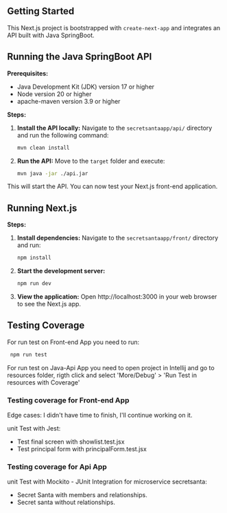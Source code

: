 ## Getting Started

This Next.js project is bootstrapped with `create-next-app` and integrates an API built with Java SpringBoot.

## Running the Java SpringBoot API

**Prerequisites:**

* Java Development Kit (JDK) version 17 or higher
* Node version 20 or higher
* apache-maven version 3.9 or higher



**Steps:**

1. **Install the API locally:**
   Navigate to the `secretsantaapp/api/` directory and run the following command:

   ```bash
   mvn clean install
   ```

2. **Run the API:**
   Move to the `target` folder and execute:

   ```bash
   mvn java -jar ./api.jar
   ```

This will start the API. You can now test your Next.js front-end application.

## Running Next.js

**Steps:**

1. **Install dependencies:**
   Navigate to the `secretsantaapp/front/` directory and run:

   ```bash
   npm install
   ```

2. **Start the development server:**

   ```bash
   npm run dev
   ```

3. **View the application:**
   Open http://localhost:3000 in your web browser to see the Next.js app.

## Testing Coverage

For run test on Front-end App you need to run:
  ```bash
   npm run test
   ```
For run test on Java-Api App you need to open project in Intellij and go to resources folder, rigth click and select 'More/Debug' > 'Run Test in resources with Coverage'

### Testing coverage for Front-end App

Edge cases: I didn't have time to finish, I'll continue working on it.

unit Test with Jest:

- Test final screen with showlist.test.jsx 
- Test principal form with principalForm.test.jsx

### Testing coverage for Api App

unit Test with Mockito - JUnit Integration for microservice secretsanta:

- Secret Santa with members and relationships.
- Secret santa without relationships.


